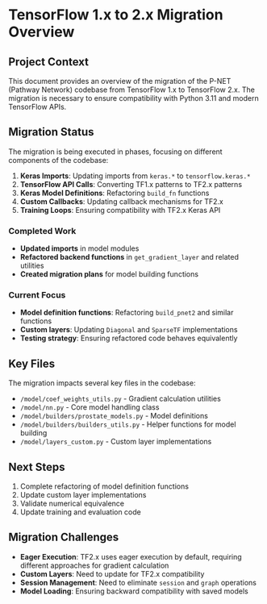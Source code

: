 # TensorFlow 1.x to 2.x Migration Overview

## Project Context

This document provides an overview of the migration of the P-NET (Pathway Network) codebase from TensorFlow 1.x to TensorFlow 2.x. The migration is necessary to ensure compatibility with Python 3.11 and modern TensorFlow APIs.

## Migration Status

The migration is being executed in phases, focusing on different components of the codebase:

1. **Keras Imports**: Updating imports from `keras.*` to `tensorflow.keras.*`
2. **TensorFlow API Calls**: Converting TF1.x patterns to TF2.x patterns
3. **Keras Model Definitions**: Refactoring `build_fn` functions
4. **Custom Callbacks**: Updating callback mechanisms for TF2.x
5. **Training Loops**: Ensuring compatibility with TF2.x Keras API

### Completed Work

- **Updated imports** in model modules
- **Refactored backend functions** in `get_gradient_layer` and related utilities
- **Created migration plans** for model building functions

### Current Focus

- **Model definition functions**: Refactoring `build_pnet2` and similar functions
- **Custom layers**: Updating `Diagonal` and `SparseTF` implementations
- **Testing strategy**: Ensuring refactored code behaves equivalently

## Key Files

The migration impacts several key files in the codebase:

- `/model/coef_weights_utils.py` - Gradient calculation utilities
- `/model/nn.py` - Core model handling class
- `/model/builders/prostate_models.py` - Model definitions
- `/model/builders/builders_utils.py` - Helper functions for model building
- `/model/layers_custom.py` - Custom layer implementations

## Next Steps

1. Complete refactoring of model definition functions
2. Update custom layer implementations
3. Validate numerical equivalence
4. Update training and evaluation code

## Migration Challenges

- **Eager Execution**: TF2.x uses eager execution by default, requiring different approaches for gradient calculation
- **Custom Layers**: Need to update for TF2.x compatibility
- **Session Management**: Need to eliminate `session` and `graph` operations
- **Model Loading**: Ensuring backward compatibility with saved models